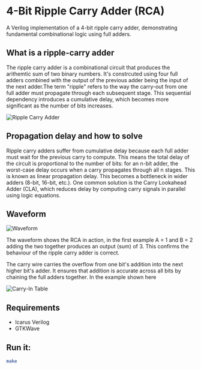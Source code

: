 # 4-Bit Ripple Carry Adder (RCA)
A Verilog implementation of a 4-bit ripple carry adder, demonstrating fundamental combinational logic using full adders.

## What is a ripple-carry adder

The ripple carry adder is a combinational circuit that produces the arithemtic sum of two binary numbers. It's constrcuted using four full adders combined with the output of the previous adder being the input of the next adder.The term "ripple" refers to the way the carry-out from one full adder must propagate through each subsequent stage. This sequential dependency introduces a cumulative delay, which becomes more significant as the number of bits increases.

![Ripple Carry Adder](https://imgur.com/23VncVh.png)

## Propagation delay and how to solve

Ripple carry adders suffer from cumulative delay because each full adder must wait for the previous carry to compute. This means the total delay of the circuit is proportional to the number of bits: for an n-bit adder, the worst-case delay occurs when a carry propagates through all n stages. This is known as linear propagation delay. This becomes a bottleneck in wider adders (8-bit, 16-bit, etc.). One common solution is the Carry Lookahead Adder (CLA), which reduces delay by computing carry signals in parallel using logic equations.

## Waveform

![Waveform](https://imgur.com/PO0TyhC.png)

The waveform shows the RCA in action, in the first example A = 1 and B = 2 adding the two together produces an output (sum) of 3. This confirms the behaviour of the ripple carry adder is correct.

The carry wire carries the overflow from one bit's addition into the next higher bit's adder. It ensures that addition is accurate across all bits by chaining the full adders together. In the example shown here 

![Carry-In Table](https://imgur.com/1lAczWZ.png)

## Requirements
- Icarus Verilog
- GTKWave

## Run it:
```bash
make





